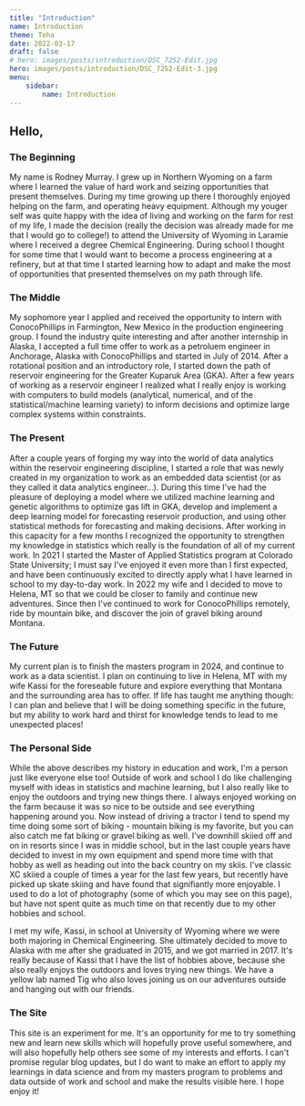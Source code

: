 ```yaml
---
title: "Introduction"
name: Introduction
theme: Toha
date: 2022-03-17
draft: false
# hero: images/posts/introduction/DSC_7252-Edit.jpg
hero: images/posts/introduction/DSC_7252-Edit-3.jpg
menu: 
    sidebar:
        name: Introduction
---
```


## Hello,

### The Beginning

My name is Rodney Murray. I grew up in Northern Wyoming on a farm where I learned the value of hard work and seizing opportunities that present themselves. During my time growing up there I thoroughly enjoyed helping on the farm, and operating heavy equipment. Although my youger self was quite happy with the idea of living and working on the farm for rest of my life, I made the decision (really the decision was already made for me that I would go to college!) to attend the University of Wyoming in Laramie where I received a degree Chemical Engineering. During school I thought for some time that I would want to become a process engineering at a refinery, but at that time I started learning how to adapt and make the most of opportunities that presented themselves on my path through life. 

### The Middle

My sophomore year I applied and received the opportunity to intern with ConocoPhillips in Farmington, New Mexico in the production engineering group. I found the industry quite interesting and after another internship in Alaska, I accepted a full time offer to work as a petroluem engineer in Anchorage, Alaska with ConocoPhillips and started in July of 2014. After a rotational position and an introductory role, I started down the path of reservoir engineering for the Greater Kuparuk Area (GKA). After a few years of working as a reservoir engineer I realized what I really enjoy is working with computers to build models (analytical, numerical, and of the statistical/machine learning variety) to inform decisions and optimize large complex systems within constraints. 

### The Present

After a couple years of forging my way into the world of data analytics within the reservoir engineering discipline, I started a role that was newly created in my organization to work as an embedded data scientist (or as they called it data analytics engineer...). During this time I've had the pleasure of deploying a model where we utilized machine learning and genetic algorithms to optimize gas lift in GKA, develop and implement a deep learning model for forecasting reservoir production, and using other statistical methods for forecasting and making decisions. After working in this capacity for a few months I recognized the opportunity to strengthen my knowledge in statistics which really is the foundation of all of my current work. In 2021 I started the Master of Applied Statistics program at Colorado State University;  I must say I've enjoyed it even more than I first expected, and have been continuously excited to directly apply what I have learned in school to my day-to-day work. In 2022 my wife and I decided to move to Helena, MT so that we could be closer to family and continue new adventures. Since then I've continued to work for ConocoPhillips remotely, ride by mountain bike, and discover the join of gravel biking around Montana.

### The Future

My current plan is to finish the masters program in 2024, and continue to work as a data scientist. I plan on continuing to live in Helena, MT with my wife Kassi for the foreseable future and explore everything that Montana and the surrounding area has to offer. If life has taught me anything though: I can plan and believe that I will be doing something specific in the future, but my ability to work hard and thirst for knowledge tends to lead to me unexpected places!

### The Personal Side

While the above describes my history in education and work, I'm a person just like everyone else too! Outside of work and school I do like challenging myself with ideas in statistics and machine learning, but I also really like to enjoy the outdoors and trying new things there. I always enjoyed working on the farm because it was so nice to be outside and see everything happening around you. Now instead of driving a tractor I tend to spend my time doing some sort of biking - mountain biking is my favorite, but you can also catch me fat biking or gravel biking as well. I've downhill skiied off and on in resorts since I was in middle school, but in the last couple years have decided to invest in my own equipment and spend more time with that hobby as well as heading out into the back country on my skiis. I've classic XC skiied a couple of times a year for the last few years, but recently have picked up skate skiing and have found that signifiantly more enjoyable. I used to do a lot of photography (some of which you may see on this page), but have not spent quite as much time on that recently due to my other hobbies and school. 

I met my wife, Kassi, in school at University of Wyoming where we were both majoring in Chemical Engineering. She ultimately decided to move to Alaska with me after she graduated in 2015, and we got married in 2017. It's really because of Kassi that I have the list of hobbies above, because she also really enjoys the outdoors and loves trying new things. We have a yellow lab named Tig who also loves joining us on our adventures outside and hanging out with our friends. 

### The Site

This site is an experiment for me. It's an opportunity for me to try something new and learn new skills which will hopefully prove useful somewhere, and will also hopefully help others see some of my interests and efforts. I can't promise regular blog updates, but I do want to make an effort to apply my learnings in data science and from my masters program to problems and data outside of work and school and make the results visible here. I hope enjoy it!